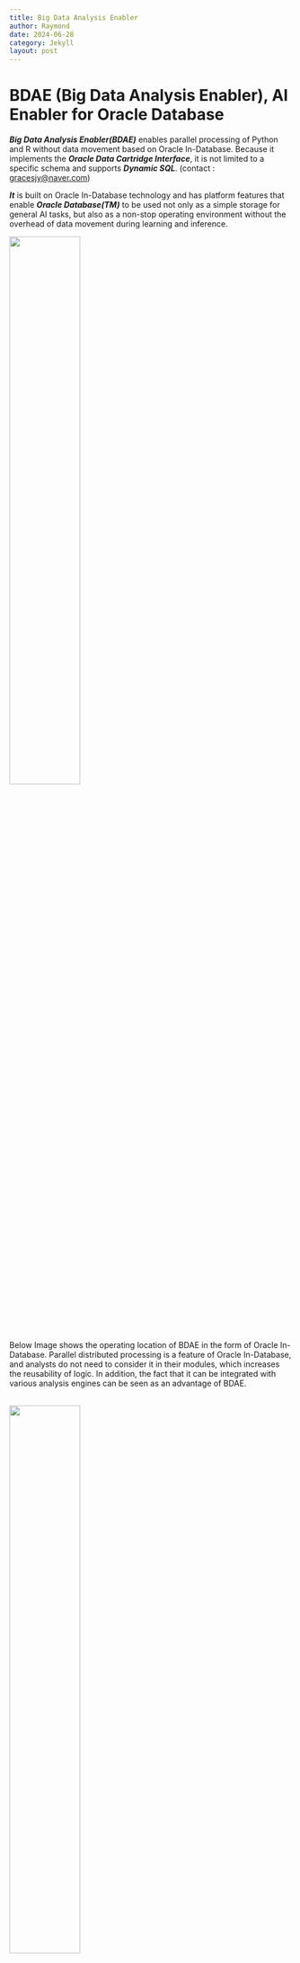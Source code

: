 ```yaml
---
title: Big Data Analysis Enabler
author: Raymond
date: 2024-06-28
category: Jekyll
layout: post
---
```


# BDAE (Big Data Analysis Enabler), AI Enabler for Oracle Database

***Big Data Analysis Enabler(BDAE)*** enables parallel processing of Python and R without data movement based on Oracle In-Database.
Because it implements the ***Oracle Data Cartridge Interface***, it is not limited to a specific schema and supports ***Dynamic SQL***.
(contact : gracesjy@naver.com)<br>

***It*** is built on Oracle In-Database technology and has platform features that enable ***Oracle Database(TM)***
to be used not only as a simple storage for general AI tasks, but also as a non-stop operating environment
without the overhead of data movement during learning and inference.<br>

<img src="../assets/Oracle_In_Database.png" width="50%" height="50%">

Below Image shows the operating location of BDAE in the form of Oracle In-Database.
Parallel distributed processing is a feature of Oracle In-Database, and analysts do not need to consider it in their modules, which increases the reusability of logic.
In addition, the fact that it can be integrated with various analysis engines can be seen as an advantage of BDAE. <br><br>

<img src="../assets/BDAE_SW_Arch01.png" width="50%" height="50%">

This can improve performance by reducing the number of DB calls while writing backend programs in Python and R.<br>
***Note)*** <br>
1.    ***BDAE*** was developed with inspiration from ***Oracle R Enterprise*** and was created solely using Oracle manuals.<br>
      However, it took a lot of time to develop through trial and error due to the lack of examples.<br>
      This is a work that I thought of and created on my own.<br>
2.    ***BDAE*** enables your Python/R modules to run with parallelism like ***Oracle R Enterprise***. <br>
3.    But, ***BDAE*** has no alogithm unlike **Oracle R Enterprise**, just Tool for AI (Machine Learning). <br>
      Algorithms are not included because they are constantly evolving and changing. This is also because analysts can do better. <br>

## How To run (3 Steps to Run !)
1. Register your Python/R model in the designated Oracle Database's table or save file in PYTHONPATH directory.
2. Register the SQL to bind source data and your model.
3. Run the SQL and get the results.  you can get results any tools capable of connecting Oracle Database.
***Note*** Using BDAE Web, you can simply and easily register Python/R and SQLs with Editor. (just copy & paste from Jupyter Notebook or Something)

### Step-1) Make Your Python module (ML/DL/ ...)

You must make entry function of module, for example describe().
others are helper functions. 

```python
import numpy as np
import os
import matplotlib as mpl
import matplotlib.pyplot as plt
import pandas as pd
import tempfile
import base64
from pandas.plotting import scatter_matrix

def make_output(df, key, data):
   df[key] = data
   return df

def image_to_html():
   tmp_file_name = tempfile.NamedTemporaryFile().name + '.png'
   plt.savefig(tmp_file_name)
   image = open(tmp_file_name, 'rb')
   image_read = image.read()
   image_64_encode = base64.b64encode(image_read)
   uri = '<img src="data:img/png;base64,' + image_64_encode.decode() + '">'
   html_str = "<html><body>" + uri + "</body></html>"
   if os.path.exists(tmp_file_name):
      os.remove(tmp_file_name)
   return html_str

def describe(housing):
   # 0) Prepare Output
   tupleStart = {'subject': [ 'General ML' ] }
   pdf = pd.DataFrame(tupleStart)

   # 1) Historam
   housing.hist(bins=50, figsize=(20,15))
   a = image_to_html()
   pdf = make_output(pdf, 'Histogram', a)

   # 2) Scatter Plot
   housing.plot(kind="scatter", x="LONGITUDE", y="LATITUDE", alpha=0.4,
             s=housing["POPULATION"]/100, label="POPULATION", figsize=(10,7),
             c="MEDIAN_HOUSE_VALUE", cmap=plt.get_cmap("jet"), colorbar=True,
             sharex=False)
   plt.legend()
   a = image_to_html()
   pdf = make_output(pdf, 'ScatterPlot', a)

   # 3) Scatter Matrix
   attributes = ["MEDIAN_HOUSE_VALUE", "MEDIAN_INCOME", "TOTAL_ROOMS",
              "HOUSING_MEDIAN_AGE"]
   scatter_matrix(housing[attributes], figsize=(12, 8))
   a = image_to_html()
   pdf = make_output(pdf, 'ScatterMatrix', a)
   
   return pdf

```

### Step-2) Make Your SQL to run

The input (Oracle Database's Table or View or Queries) is delivered 
pandas DataFrame format to your python entry point function,
and You must make the results into pandas DataFrame format !,
because of Oracle Database Query Results(RDBMS).

```sql
SELECT * 
      FROM table(apTableEval(
         	cursor(SELECT * FROM CAL_HOUSING),  -- Input Data (Driving Table)
         	NULL,  -- Secondary Input Data
            'SELECT CAST(''A'' AS VARCHAR2(40)) SUBJECT,  -- Output Format
                  TO_CLOB(NULL) H1, TO_CLOB(NULL) H2, TO_CLOB(NULL) H3 
             FROM DUAL',
           'CAL_HOUSING_EDM:describe'))  -- Python Module for calling
```

### Step-3) Run above SQL and get Results
Like General SQL Queries' results, BDAE's results are the same.
(Any Applications you can develope using SQLs)
<br>
<img src="../assets/ResultsEDM.png" width="80%" height="80%">




## Installation

Oracle Database is provided as Docker, and installation of Python and R with Anaconda has also become very convenient.<br>
Therefore, BDAE installation is very quick and can be installed within 5 minutes.<br><br>
This Docker can be provided in Docker tar file format and can be imported to your computer using following method.<br><br>
> docker load -i bdae_oracle.tar

<img src="../assets/BDAE_DOCKER.png" width="80%" height="80%">

Please send me the mail if you want to test. (gracesjy@naver.com)<br>

## Manual
https://github.com/gracesjy/hp/blob/master/assets/BDAE_Manual.pdf

## <span style="color:blue">About BDAE ...</span>

<span style="color:blue">BDAE</span> 는
<span style="color:red">Oracle R Enterprise</span> 와 같이 <span style="color:blue">Oracle In-Database API</span> 를 사용했기 때문에 Oracle Database 와 관련 있는 <br>
<span style="color:blue">아키텍처는 동일하며</span>, 시스템 측면의 기본 설정 및 환경은 모두 동일하다. <br>

1) 분석 코드를 DB 에 등록 해서 사용한다.  이 분석 코드는 재활용된다.(Register Analysis Codes into DB)<br>
2) SQL 문으로 실행 결과를 실시간으로 확인한다. (Run SQL and see the results in Real-Time)<br>
3) 병렬 분산 처리를 수행한다.  이때 분석 코드는 관여하지 않고, Oracle Database 의 병렬 분산 처리를 이용한다.<br>
   (Use Oracle Parallelism.)

## <span style="color:red">Oracle R Enterprise </span>

매우 비싼 상용 분석 툴이며, 중국에서도 이 관련 서적을 찾아볼 수 있다.
<img src="../assets/01.basic_files/01.basic_2_0.png" width="100%" height="100%">
<img src="../assets/01.basic_files/01.basic_3_0.png" width="100%" height="100%">
<img src="../assets/01.basic_files/01.basic_4_0.png" width="100%" height="100%">    
<img src="../assets/01.basic_files/01.basic_5_0.png" width="100%" height="100%">    
<img src="../assets/01.basic_files/01.basic_6_0.png" width="100%" height="100%">    
  
## <span style="color:blue"> BDAE</span> 와 <span style="color:red">Oracle R Enterprise</span> 은 <span style="color:red">관련이 있는 제품이 아니다.</span>.

<span style="color:red">Oracle R Enterprise</span>는 오픈 소스 R 을 사용하지 않고, <span style="color:red">Oracle R Distribution</span>을 사용한다.<br>
BDAE 는 Python, R 모두 된다.

### <span style="color:blue"> 1. Nan, Infinity </span>

분석에서는 매우 기본적인 것이지만, Oracle API 와 연계에서는 주의해야 할 부분이며 까다롭다.<br>


```python
import plotly.express as px
import matplotlib.pyplot as plt
import plotly.offline as py
import pandas as pd
import os
import tempfile
import numpy as np
import plotly.graph_objects as go
```


```python
import pandas as pd
import numpy as np

def returnNAN():
    df = pd.DataFrame([['motor type',1, np.inf],
                      [np.nan, 2, 3.2],
                      ['RF', np.nan, 4.5]],
                      columns = list('abc'))
    return df
```


```python
df = returnNAN()
df
```




<div>
<style scoped>
    .dataframe tbody tr th:only-of-type {
        vertical-align: middle;
    }

    .dataframe tbody tr th {
        vertical-align: top;
    }

    .dataframe thead th {
        text-align: right;
    }
</style>
<table border="1" class="dataframe">
  <thead>
    <tr style="text-align: right;">
      <th></th>
      <th>a</th>
      <th>b</th>
      <th>c</th>
    </tr>
  </thead>
  <tbody>
    <tr>
      <th>0</th>
      <td>motor type</td>
      <td>1.0</td>
      <td>inf</td>
    </tr>
    <tr>
      <th>1</th>
      <td>NaN</td>
      <td>2.0</td>
      <td>3.2</td>
    </tr>
    <tr>
      <th>2</th>
      <td>RF</td>
      <td>NaN</td>
      <td>4.5</td>
    </tr>
  </tbody>
</table>
</div>



### <span style="color:blue"> 2.Pandas to json </span>

분석의 중간, 중간에 데이터들이 많고, 특히 Inference 가 아니고 train 을 배치 작업을 할 때는 <br>
결국 분석가들은 차트, 데이터, 모델 등을 보고 싶어 할 것이다.  따라서 이 부분도 필요하다. <br>


```python
import json
import pandas as pd
import numpy as np

dictData = {'name': ['Raymond','James', 'Alex'], 'data': [123, 233, 23] }
df = pd.DataFrame(dictData)
df.to_json(orient='records')
```




    '[{"name":"Raymond","data":123},{"name":"James","data":233},{"name":"Alex","data":23}]'



### <span style="color:blue"> 3. Return Various Data Type </span>

분석은 간단하지 않기 때문에, 특히 Training 을 BDAE 로 할 때 다양한 데이터 타입을 리턴할 수 
있어야 한다.

그 목적에서 한번 만들어 본 것이다.


```python
def make_output(df, key, data):
   df[key] = data
   return df

def image_to_html():
   tmp_file_name = tempfile.NamedTemporaryFile().name + '.png'
   plt.savefig(tmp_file_name)
   image = open(tmp_file_name, 'rb')
   image_read = image.read()
   image_64_encode = base64.b64encode(image_read)
   uri = '<img src="data:img/png;base64,' + image_64_encode.decode() + '">'
   html_str = "<html><body>" + uri + "</body></html>"
   if os.path.exists(tmp_file_name):
      os.remove(tmp_file_name)
   return html_str
```


```python
def get_binary_data(filename):
   f = open(filename, mode="rb")
   data = f.read()
   return data
```


```python
def fillup():
    key_name = []
    varchar_data = []
    clob_data = []
    blob_data = []
    int_data = []
    double_data = []

    # varchar data
    sample = ['EQP01','EQP02','EQP03']
    for i in range(len(sample)):
        key_name.append('varchar_data_01')
        varchar_data.append(sample[i])
        clob_data.append(np.nan)
        blob_data.append(np.nan)
        int_data.append(np.nan)
        double_data.append(np.nan)

    # clob_data like image or something
    df = px.data.iris()
    fig = px.scatter_matrix(df, dimensions=["sepal_width", "sepal_length", "petal_width", "petal_length"], color="species")
    chartData = py.offline.plot(fig, output_type='div')

    key_name.append('Scatter Matrix')
    varchar_data.append(np.nan)
    clob_data.append(chartData)
    blob_data.append(np.nan)
    int_data.append(np.nan)
    double_data.append(np.nan)

    # clob for ML/DL results set to json
    dictData = {'keyname': ['avg fit time','avg score time', 'avg test time'], 'data': [0.047434, 0.015755, 0.955079] }
    mlResult = pd.DataFrame(dictData)
    mlResultJson = mlResult.to_json(orient='records')

    key_name.append('Ensenble')
    varchar_data.append(np.nan)
    clob_data.append(mlResultJson)
    blob_data.append(np.nan)
    int_data.append(np.nan)
    double_data.append(np.nan)

    # int data
    sample_integer = [1,2,3]
    for i in range(len(sample_integer)):
        key_name.append('int_data_01')
        varchar_data.append(np.nan)
        clob_data.append(np.nan)
        blob_data.append(np.nan)
        int_data.append(sample_integer[i])
        double_data.append(np.nan)

    # BLOB model
    f = open('/home/oracle/Pictures/ModeLSerialized.png', mode="rb")
    model_data = f.read()
    key_name.append('model_data_01')
    varchar_data.append(np.nan)
    clob_data.append(np.nan)
    blob_data.append(model_data)
    int_data.append(sample_integer[i])
    double_data.append(np.nan)

    dictData = {'Key': key_name, 'VARCHAR_DATA': varchar_data, 'CLOB_DATA': clob_data, 'BLOB_DATA': blob_data, 'INT_DATA': int_data, 'DOUBLE_DATA': double_data}
    pdf = pd.DataFrame(dictData)
    return pdf

```

#### <span style="color:blue">complex data type into one DataFrame

이것은 고정된 것이 아니라, 제언을 하는 것이다. <br>


```python
df = fillup()
df
```




<div>
<style scoped>
    .dataframe tbody tr th:only-of-type {
        vertical-align: middle;
    }

    .dataframe tbody tr th {
        vertical-align: top;
    }

    .dataframe thead th {
        text-align: right;
    }
</style>
<table border="1" class="dataframe">
  <thead>
    <tr style="text-align: right;">
      <th></th>
      <th>Key</th>
      <th>VARCHAR_DATA</th>
      <th>CLOB_DATA</th>
      <th>BLOB_DATA</th>
      <th>INT_DATA</th>
      <th>DOUBLE_DATA</th>
    </tr>
  </thead>
  <tbody>
    <tr>
      <th>0</th>
      <td>varchar_data_01</td>
      <td>EQP01</td>
      <td>NaN</td>
      <td>NaN</td>
      <td>NaN</td>
      <td>NaN</td>
    </tr>
    <tr>
      <th>1</th>
      <td>varchar_data_01</td>
      <td>EQP02</td>
      <td>NaN</td>
      <td>NaN</td>
      <td>NaN</td>
      <td>NaN</td>
    </tr>
    <tr>
      <th>2</th>
      <td>varchar_data_01</td>
      <td>EQP03</td>
      <td>NaN</td>
      <td>NaN</td>
      <td>NaN</td>
      <td>NaN</td>
    </tr>
    <tr>
      <th>3</th>
      <td>Scatter Matrix</td>
      <td>NaN</td>
      <td>&lt;div&gt;                        &lt;script type="tex...</td>
      <td>NaN</td>
      <td>NaN</td>
      <td>NaN</td>
    </tr>
    <tr>
      <th>4</th>
      <td>Ensenble</td>
      <td>NaN</td>
      <td>[{"keyname":"avg fit time","data":0.047434},{"...</td>
      <td>NaN</td>
      <td>NaN</td>
      <td>NaN</td>
    </tr>
    <tr>
      <th>5</th>
      <td>int_data_01</td>
      <td>NaN</td>
      <td>NaN</td>
      <td>NaN</td>
      <td>1.0</td>
      <td>NaN</td>
    </tr>
    <tr>
      <th>6</th>
      <td>int_data_01</td>
      <td>NaN</td>
      <td>NaN</td>
      <td>NaN</td>
      <td>2.0</td>
      <td>NaN</td>
    </tr>
    <tr>
      <th>7</th>
      <td>int_data_01</td>
      <td>NaN</td>
      <td>NaN</td>
      <td>NaN</td>
      <td>3.0</td>
      <td>NaN</td>
    </tr>
    <tr>
      <th>8</th>
      <td>model_data_01</td>
      <td>NaN</td>
      <td>NaN</td>
      <td>b'\x89PNG\r\n\x1a\n\x00\x00\x00\rIHDR\x00\x00\...</td>
      <td>3.0</td>
      <td>NaN</td>
    </tr>
  </tbody>
</table>
</div>



## <span style="color:blue">ETC (In case of Hive UDTF) </blue>

실제로 Big Data 관련 프로젝트, 개발, 운영 등은 모두 Hadoop 기반에서, Spark 기반에서 하였다.<br>
BDAE 도 Hive 기반, Spark 기반, maria db 기반으로도 만들어 보려고 했지만, Data Dictionary 등이<br>
Oracle 처럼 지원해 주지 못해서 매끄럽지는 못했다. <br>
이는 Hive Document 와 개발자들의 포럼에서 모두 확인했던 사항이다.

아래는 <span style="color:blue">Big Data Analysis Enabler for Hive 의 UDTF(User Defined Table Function)</span> 을 이용한 SQL 이다.<br>
그리고, 실제로 아래 SQL 은 프로젝트에서 사용되었다.



```
select bdaeAnalyzeC(j1.*,                                         'fab,eqp_id,start_dt,lot_id,recipe_id,cassette_slot,product_id,operation_id,lot_code,substrate_id,param_name1,param_value1',               'fab,eqp_id,start_dt,lot_id,recipe_id,cassette_slot,product_id,operation_id,lot_code,substrate_id,param_name1',
"select 1 no, 'atlas' jj, 2.3 pj", 'seaborn_plot')
from (
  select * from (
  select fab, eqp_id, start_dt, lot_id, recipe_id, cassette_slot, product_id, operation_id, lot_code, substrate_id,
         param_name1, param_value1
  from (
     select record_id, ts, lot_id, recipe_id, cassette_slot, product_id, operation_id, lot_code, substrate_id,
            param_name, param_value,zone, create_dtts, batch_id, batch_type, module_name,fab, eqp_id, start_dt

     from default.fdc_eqp_trace_ctcm
   ) k
   lateral view posexplode(param_name)EXPLODE_rec1 as seq1, param_name1
   lateral view posexplode(param_value)EXPLODE_rec2 as seq2, param_value1
where seq1 = seq2) t1
cluster by fab, eqp_id, start_dt, lot_id, recipe_id, cassette_slot, product_id, operation_id,
           lot_code, substrate_id, param_name1
) j1;
```

